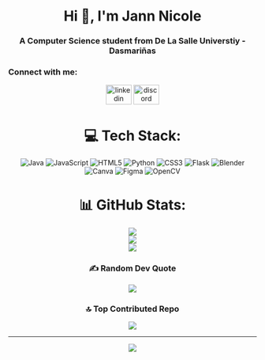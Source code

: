 
<h1 align="center">Hi 👋, I'm Jann Nicole</h1>
<h3 align="center">A Computer Science student from De La Salle Universtiy - Dasmariñas</h3>


### Connect with me:
<div align="center">
  <img src="https://raw.githubusercontent.com/maurodesouza/profile-readme-generator/master/src/assets/icons/social/linkedin/default.svg" width="52" height="40" alt="linkedin logo"  />
  <img src="https://raw.githubusercontent.com/maurodesouza/profile-readme-generator/master/src/assets/icons/social/discord/default.svg" width="52" height="40" alt="discord logo"  />

###

# 💻 Tech Stack:
![Java](https://img.shields.io/badge/java-%23ED8B00.svg?style=for-the-badge&logo=openjdk&logoColor=white) ![JavaScript](https://img.shields.io/badge/javascript-%23323330.svg?style=for-the-badge&logo=javascript&logoColor=%23F7DF1E) ![HTML5](https://img.shields.io/badge/html5-%23E34F26.svg?style=for-the-badge&logo=html5&logoColor=white) ![Python](https://img.shields.io/badge/python-3670A0?style=for-the-badge&logo=python&logoColor=ffdd54) ![CSS3](https://img.shields.io/badge/css3-%231572B6.svg?style=for-the-badge&logo=css3&logoColor=white) ![Flask](https://img.shields.io/badge/flask-%23000.svg?style=for-the-badge&logo=flask&logoColor=white) ![Blender](https://img.shields.io/badge/blender-%23F5792A.svg?style=for-the-badge&logo=blender&logoColor=white) ![Canva](https://img.shields.io/badge/Canva-%2300C4CC.svg?style=for-the-badge&logo=Canva&logoColor=white) ![Figma](https://img.shields.io/badge/figma-%23F24E1E.svg?style=for-the-badge&logo=figma&logoColor=white) ![OpenCV](https://img.shields.io/badge/opencv-%23white.svg?style=for-the-badge&logo=opencv&logoColor=white)


# 📊 GitHub Stats:
![](https://github-readme-stats.vercel.app/api?username=jannnicolesanjose&theme=blue-green&hide_border=false&include_all_commits=true&count_private=true)<br/>
![](https://nirzak-streak-stats.vercel.app/?user=jannnicolesanjose&theme=blue-green&hide_border=false)<br/>
![](https://github-readme-stats.vercel.app/api/top-langs/?username=jannnicolesanjose&theme=blue-green&hide_border=false&include_all_commits=true&count_private=true&layout=compact)

### ✍️ Random Dev Quote
![](https://quotes-github-readme.vercel.app/api?type=horizontal&theme=radical)

### 🔝 Top Contributed Repo
![](https://github-contributor-stats.vercel.app/api?username=jannnicolesanjose&limit=5&theme=blue-green&combine_all_yearly_contributions=true)

---
[![](https://visitcount.itsvg.in/api?id=jannnicolesanjose&icon=2&color=0)](https://visitcount.itsvg.in)

</div>

<!-- Proudly created with GPRM ( https://gprm.itsvg.in ) -->
